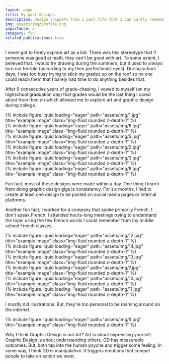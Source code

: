 ```yaml
---
layout: page
title: My past designs.
description: Design snippets from a past life that I can barely remember.
img: assets/img/profile.png
importance: 5
category: fun
related_publications: true
---
```


I never got to freely explore art as a kid. There was this stereotype that if someone was good at math, they can't be good with art. To some extent, 
I believed that. I would try drawing during the summers, but it used to always turn out terrible (according to my then perfectionist eyes). During school days, I was too busy trying to stick my grades up on the roof so no one could reach them that I barely had time to do anything besides that. 

After 9 consecutive years of grade-chasing, I vowed to myself (on my highschool graduation day) that grades would be the last thing I cared about from then on which allowed me to explore art and graphic design during college.
 
<div class="caption">
</div>

<div class="row">
    <div class="col-sm mt-3 mt-md-0">
        {% include figure.liquid loading="eager" path="assets/img/1.jpg" title="example image" class="img-fluid rounded z-depth-1" %}
    </div>
    <div class="col-sm mt-3 mt-md-0">
        {% include figure.liquid loading="eager" path="assets/img/6.jpg" title="example image" class="img-fluid rounded z-depth-1" %}
    </div>
    <div class="col-sm mt-3 mt-md-0">
        {% include figure.liquid loading="eager" path="assets/img/5.jpg" title="example image" class="img-fluid rounded z-depth-1" %}
    </div>
</div>

<div class="row">
    <div class="col-sm mt-3 mt-md-0">
        {% include figure.liquid loading="eager" path="assets/img/2.jpg" title="example image" class="img-fluid rounded z-depth-1" %}
    </div>
    <div class="col-sm mt-3 mt-md-0">
        {% include figure.liquid loading="eager" path="assets/img/3.jpg" title="example image" class="img-fluid rounded z-depth-1" %}
    </div>
    <div class="col-sm mt-3 mt-md-0">
        {% include figure.liquid loading="eager" path="assets/img/8.jpg" title="example image" class="img-fluid rounded z-depth-1" %}
    </div>
</div>

<div class="caption">
</div>


Fun fact, most of these designs were made within a day. One thing I learnt from doing graphic design gigs is consistency. For six months, I had to create at least one design to be posted on social media pages or internal platforms. 

Another fun fact, I worked for a company that spoke primarily French. I don't speak French. I attended hours-long meetings trying to understand the topic using the few French words I could remember from my middle school French classes.

<div class="caption">
</div>

<div class="row">
    <div class="col-sm mt-3 mt-md-0">
        {% include figure.liquid loading="eager" path="assets/img/12.jpg" title="example image" class="img-fluid rounded z-depth-1" %}
    </div>
    <div class="col-sm mt-3 mt-md-0">
        {% include figure.liquid loading="eager" path="assets/img/14.jpg" title="example image" class="img-fluid rounded z-depth-1" %}
    </div>
    <div class="col-sm mt-3 mt-md-0">
        {% include figure.liquid loading="eager" path="assets/img/13.jpg" title="example image" class="img-fluid rounded z-depth-1" %}
    </div>
</div>

<div class="row">
    <div class="col-sm mt-3 mt-md-0">
        {% include figure.liquid loading="eager" path="assets/img/7.jpg" title="example image" class="img-fluid rounded z-depth-1" %}
    </div>
    <div class="col-sm mt-3 mt-md-0">
        {% include figure.liquid loading="eager" path="assets/img/10.jpg" title="example image" class="img-fluid rounded z-depth-1" %}
    </div>
    <div class="col-sm mt-3 mt-md-0">
        {% include figure.liquid loading="eager" path="assets/img/11.jpg" title="example image" class="img-fluid rounded z-depth-1" %}
    </div>
</div>

<div class="caption">
</div>

I mostly did illustrations. But, they're too personal to be roaming around on the internet.

<div class="caption">
</div>

<div class="row">
    <div class="col-sm mt-3 mt-md-0">
        {% include figure.liquid loading="eager" path="assets/img/9.jpg" title="example image" class="img-fluid rounded z-depth-1" %}
    </div>
</div>

<div class="caption">
    
</div>


Why I think Graphic Design is not Art? Art is about expressing yourself. Graphic Design is about understanding others. GD has measurable outcomes. But, both tap into the human psyche and trigger some feeling. In some way, I think GD is manipulative. It triggers emotions that compel people to take an action we want. 